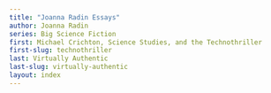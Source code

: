 ```yaml
---
title: "Joanna Radin Essays"
author: Joanna Radin
series: Big Science Fiction
first: Michael Crichton, Science Studies, and the Technothriller
first-slug: technothriller
last: Virtually Authentic
last-slug: virtually-authentic
layout: index
---
```

